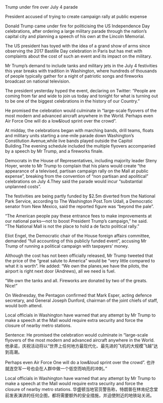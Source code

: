 Trump under fire over July 4 parade

President accused of trying to create campaign rally at public expense

Donald Trump came under fire for politicising the US Independence Day celebrations, after ordering a large military parade through the nation’s capital city and planning a speech of his own at the Lincoln Memorial.

The US president has toyed with the idea of a grand show of arms since observing the 2017 Bastille Day celebration in Paris but has met with complaints about the cost of such an event and its impact on the military.

Mr Trump’s demand to include tanks and military jets in the July 4 festivities this year breaks with tradition in Washington, where hundreds of thousands of people typically gather for a night of patriotic songs and fireworks broadcast on national television.

The president yesterday hyped the event, declaring on Twitter: “People are coming from far and wide to join us today and tonight for what is turning out to be one of the biggest celebrations in the history of our Country.”

He promised the celebration would culminate in “large-scale flyovers of the most modern and advanced aircraft anywhere in the World. Perhaps even Air Force One will do a low&loud sprint over the crowd”.

At midday, the celebrations began with marching bands, drill teams, floats and military units starting a one-mile parade down Washington’s Constitution Avenue,while live bands played outside the Capitol Building.The evening schedule included the multiple flyovers accompanied by a speech by Mr Trump, and a fireworks finale.

Democrats in the House of Representatives, including majority leader Steny Hoyer, wrote to Mr Trump to complain that his plans would create “the appearance of a televised, partisan campaign rally on the Mall at public expense”, breaking from the convention of “non partisan and apolitical” celebrations on July 4.They said the parade would incur “substantial unplanned costs”.

The festivities are being partly funded by $2.5m diverted from the National Park Service, according to The Washington Post.Tom Udall, a Democratic senator from New Mexico, said the reported figure was “beyond the pale”.

“The American people pay these entrance fees to make improvements at our national parks—not to boost President Trump’s campaign,” he said. “The National Mall is not the place to hold a de facto political rally.”

Eliot Engel, the Democratic chair of the House foreign affairs committee, demanded “full accounting of this publicly funded event”, accusing Mr Trump of running a political campaign with taxpayers’ money.

Although the cost has not been officially released, Mr Trump tweeted that the price of the “great salute to America” would be “very little compared to what it is worth”. He added: “We own the planes,we have the pilots, the airport is right next door (Andrews), all we need is fuel.

“We own the tanks and all. Fireworks are donated by two of the greats. Nice!”

On Wednesday, the Pentagon confirmed that Mark Esper, acting defence secretary, and General Joseph Dunford, chairman of the joint chiefs of staff, would both attend.

Local officials in Washington have warned that any attempt by Mr Trump to make a speech at the Mall would require extra security and force the closure of nearby metro stations.

Sentence:
He promised the celebration would culminate in “large-scale flyovers of the most modern and advanced aircraft anywhere in the World.
他承诺，庆祝活动将以“世界上任何地方最现代化、最先进的飞机的大规模飞越”达到高潮。

Perhaps even Air Force One will do a low&loud sprint over the crowd”.
也许就连空军一号也会在人群中做一个低空而响亮的冲刺。”

Local officials in Washington have warned that any attempt by Mr Trump to make a speech at the Mall would require extra security and force the closure of nearby metro stations.
华盛顿当地官员警告称，特朗普在林肯纪念堂前发表演讲的任何企图，都将需要额外的安全措施，并迫使附近的地铁站关闭。